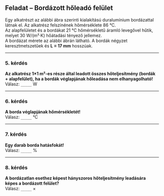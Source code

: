 ## Feladat – Bordázott hőleadó felület

Egy alkatrészt az alábbi ábra szerinti kialakítású duralumínium bordázattal látnak el. Az alkatrész felszínének hőmérséklete 86 °C.  
Az alapfelületet és a bordákat 21 °C hőmérsékletű áramló levegővel hűtik, melyet 30 W/(m²·K) hőátadási tényező jellemez.  
A bordázat mérete az alábbi ábrán látható. A bordák négyzet keresztmetszetűek és **L = 17 mm** hosszúak.

---

### 5. kérdés
**Az alkatrész 1×1 m²-es része által leadott összes hőteljesítmény (bordák + alapfelület), ha a bordák véglapjának hőleadása nem elhanyagolható!**  
Válasz: `_____` W

---

### 6. kérdés
**A borda véglapjának hőmérsékletét!**  
Válasz: `_____` °C

---

### 7. kérdés
**Egy darab borda hatásfokát!**  
Válasz: `_____` %

---

### 8. kérdés
**A bordázatlan esethez képest hányszoros hőteljesítmény leadására képes a bordázott felület?**  
Válasz: `_____` ×